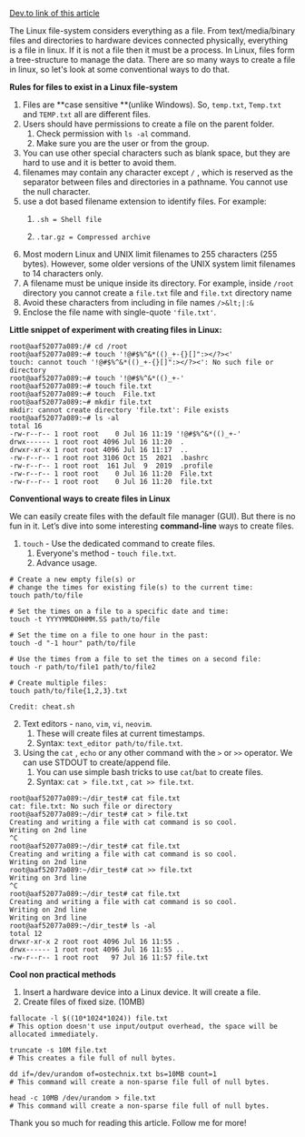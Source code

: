 [Dev.to link of this article](https://dev.to/sam5epi0l/everything-you-need-to-know-about-creating-files-in-linux-based-operating-systems-52hm)

The Linux file-system considers everything as a file. From text/media/binary files and directories to hardware devices connected physically, everything is a file in linux. If it is not a file then it must be a process. In Linux, files form a tree-structure to manage the data. There are so many ways to create a file in linux, so let's look at some conventional ways to do that.


**Rules for files to exist in a Linux file-system**

1. Files are **case sensitive **(unlike Windows). So, `temp.txt`, `Temp.txt` and `TEMP.txt` all are different files.
2. Users should have permissions to create a file on the parent folder.
    1. Check permission with `ls -al` command.
    2. Make sure you are the user or from the group.
3. You can use other special characters such as blank space, but they are hard to use and it is better to avoid them.
4. filenames may contain any character except `/` , which is reserved as the separator between files and directories in a pathname. You cannot use the null character.
5. use a dot based filename extension to identify files. For example:
    1.     .sh = Shell file
    2.     .tar.gz = Compressed archive
6. Most modern Linux and UNIX limit filenames to 255 characters (255 bytes). However, some older versions of the UNIX system limit filenames to 14 characters only.
7. A filename must be unique inside its directory. For example, inside `/root` directory you cannot create a `file.txt` file and `file.txt` directory name
8. Avoid these characters from including in file names `/>&lt;|:&`
9. Enclose the file name with single-quote  `'file.txt'`.


**Little snippet of experiment with creating files in Linux:**

```
root@aaf52077a089:/# cd /root
root@aaf52077a089:~# touch '!@#$%^&*(()_+-{}[]":></?><'
touch: cannot touch '!@#$%^&*(()_+-{}[]":></?><': No such file or directory
root@aaf52077a089:~# touch '!@#$%^&*(()_+-'
root@aaf52077a089:~# touch file.txt
root@aaf52077a089:~# touch  File.txt
root@aaf52077a089:~# mkdir file.txt
mkdir: cannot create directory 'file.txt': File exists
root@aaf52077a089:~# ls -al
total 16
-rw-r--r-- 1 root root    0 Jul 16 11:19 '!@#$%^&*(()_+-'
drwx------ 1 root root 4096 Jul 16 11:20  .
drwxr-xr-x 1 root root 4096 Jul 16 11:17  ..
-rw-r--r-- 1 root root 3106 Oct 15  2021  .bashrc
-rw-r--r-- 1 root root  161 Jul  9  2019  .profile
-rw-r--r-- 1 root root    0 Jul 16 11:20  File.txt
-rw-r--r-- 1 root root    0 Jul 16 11:20  file.txt
```


**Conventional ways to create files in Linux**

We can easily create files with the default file manager (GUI). But there is no fun in it. Let’s dive into some interesting **command-line** ways to create files.



1. `touch` - Use the dedicated command to create files.
    1. Everyone's method - `touch file.txt`.
    2. Advance usage.
```
# Create a new empty file(s) or 
# change the times for existing file(s) to the current time:
touch path/to/file

# Set the times on a file to a specific date and time:
touch -t YYYYMMDDHHMM.SS path/to/file

# Set the time on a file to one hour in the past:
touch -d "-1 hour" path/to/file

# Use the times from a file to set the times on a second file:
touch -r path/to/file1 path/to/file2

# Create multiple files:
touch path/to/file{1,2,3}.txt

Credit: cheat.sh
```
2. Text editors - `nano`, `vim`, `vi`, `neovim`.
    1. These will create files at current timestamps.
    2. Syntax: `text_editor path/to/file.txt`.
3. Using the `cat` , `echo` or any other command with the `>` or `>>` operator. We can use STDOUT to create/append file.
    1. You can use simple bash tricks to use `cat`/`bat` to create files.
    2. Syntax: `cat > file.txt` , `cat >> file.txt`.

```
root@aaf52077a089:~/dir_test# cat file.txt
cat: file.txt: No such file or directory
root@aaf52077a089:~/dir_test# cat > file.txt
Creating and writing a file with cat command is so cool.
Writing on 2nd line    
^C
root@aaf52077a089:~/dir_test# cat file.txt
Creating and writing a file with cat command is so cool.
Writing on 2nd line
root@aaf52077a089:~/dir_test# cat >> file.txt
Writing on 3rd line
^C
root@aaf52077a089:~/dir_test# cat file.txt
Creating and writing a file with cat command is so cool.
Writing on 2nd line
Writing on 3rd line
root@aaf52077a089:~/dir_test# ls -al
total 12
drwxr-xr-x 2 root root 4096 Jul 16 11:55 .
drwx------ 1 root root 4096 Jul 16 11:55 ..
-rw-r--r-- 1 root root   97 Jul 16 11:57 file.txt
```



**Cool non practical methods**

1. Insert a hardware device into a Linux device. It will create a file.
2. Create files of fixed size. (10MB)

```
fallocate -l $((10*1024*1024)) file.txt
# This option doesn't use input/output overhead, the space will be allocated immediately.

truncate -s 10M file.txt
# This creates a file full of null bytes.

dd if=/dev/urandom of=ostechnix.txt bs=10MB count=1
# This command will create a non-sparse file full of null bytes.

head -c 10MB /dev/urandom > file.txt
# This command will create a non-sparse file full of null bytes.
```

Thank you so much for reading this article. Follow me for more!
